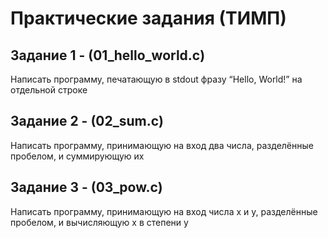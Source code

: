 # Практические задания (ТИМП)
## Задание 1 - (01_hello_world.c)
Написать программу, печатающую в stdout фразу “Hello, World!” на отдельной строке
## Задание 2 - (02_sum.c)
Написать программу, принимающую на вход два числа, разделённые пробелом, и суммирующую их
## Задание 3 - (03_pow.c)
Написать программу, принимающую на вход числа x и y, разделённые пробелом, и вычисляющую x в степени y
